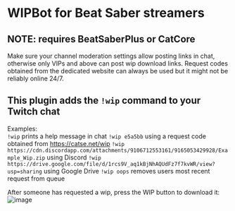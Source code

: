 # WIPBot for Beat Saber streamers

## NOTE: requires BeatSaberPlus or CatCore

Make sure your channel moderation settings allow posting links in chat, otherwise only VIPs and above can post wip download links. Request codes obtained from the dedicated website can always be used but it might not be reliably online 24/7.

## This plugin adds the `!wip` command to your Twitch chat

Examples:  
`!wip` prints a help message in chat
`!wip e5a5bb` using a request code obtained from <https://catse.net/wip>
`!wip https://cdn.discordapp.com/attachments/9106712553161/9165053429928/Example_Wip.zip` using Discord
`!wip https://drive.google.com/file/d/1rcs9V_aq1kBjNhAQUdFz7f7kvWR/view?usp=sharing` using Google Drive
`!wip oops` removes users most recent request from queue

After someone has requested a wip, press the WIP button to download it:
![image](https://user-images.githubusercontent.com/45233053/205438155-c58a499b-1b7a-4049-af67-30d15e1b1f6e.png)
